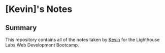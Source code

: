 # [Kevin]'s Notes
## Summary
This repository contains all of the notes taken by [Kevin](https://github.com/Cloud9NB) for the Lighthouse Labs Web Development Bootcamp.